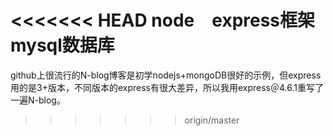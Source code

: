 <<<<<<< HEAD
node　express框架
mysql数据库
=======
github上很流行的N-blog博客是初学nodejs+mongoDB很好的示例，但express用的是3+版本，不同版本的express有很大差异，所以我用express＠4.6.1重写了一遍N-blog。
>>>>>>> origin/master
